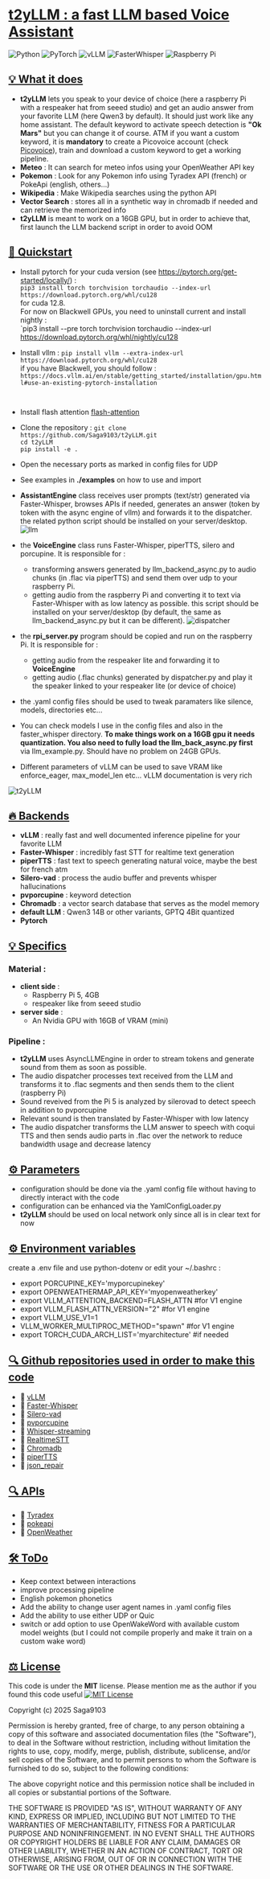 # <u>**t2yLLM : a fast LLM based Voice Assistant**</u>

![Python](https://img.shields.io/badge/Python-3.12-blue)
![PyTorch](https://img.shields.io/badge/PyTorch-EE4C2C?logo=pytorch&logoColor=white)
![vLLM](https://img.shields.io/badge/vLLM-Inference-green)
![FasterWhisper](https://img.shields.io/badge/FasterWhisper-STT-green)
![Raspberry Pi](https://img.shields.io/badge/RaspberryPi-5-green)

## <u>💡 What it does </u>

- **t2yLLM** lets you speak to your device of choice (here a raspberry Pi with a respeaker hat from seeed studio)
and get an audio answer from your favorite LLM (here Qwen3 by default).
It should just work like any home assistant.
The default keyword to activate speech detection is **"Ok Mars"**
but you can change it of course.
ATM if you want a custom keyword, it is **mandatory** to create a Picovoice account (check [Picovoice](https://picovoice.ai/)), train and download a custom keyword to get a working pipeline.
- **Meteo** : It can search for meteo infos using your OpenWeather API key
- **Pokemon** : Look for any Pokemon info using Tyradex API (french) or PokeApi (english, others...)
- **Wikipedia** : Make Wikipedia searches using the python API
- **Vector Search** : stores all in a synthetic way in chromadb if needed and can retrieve the memorized info
- **t2yLLM** is meant to work on a 16GB GPU, but in order to achieve that, first launch the LLM backend script in order to avoid OOM

## <u>🚀 Quickstart</u>

- Install pytorch for your cuda version (see https://pytorch.org/get-started/locally/) :<br>
  `pip3 install torch torchvision torchaudio --index-url https://download.pytorch.org/whl/cu128`<br>
  for cuda 12.8. <br>
  For now on Blackwell GPUs, you need to uninstall current and install nightly :<br>
  `pip3 install --pre torch torchvision torchaudio --index-url https://download.pytorch.org/whl/nightly/cu128
  
- Install vllm : `pip install vllm --extra-index-url https://download.pytorch.org/whl/cu128`<br>
  if you have Blackwell, you should follow : `https://docs.vllm.ai/en/stable/getting_started/installation/gpu.html#use-an-existing-pytorch-installation`<br>
  ```git clone https://github.com/vllm-project/vllm.git cd vllm python use_existing_torch.py pip install -r requirements/build.txt pip install --no-build-isolation -e .
  

- Install flash attention [flash-attention](https://github.com/Dao-AILab/flash-attention)

- Clone the repository :
  `git clone https://github.com/Saga9103/t2yLLM.git`<br>
  `cd t2yLLM`<br>
  `pip install -e .`

- Open the necessary ports as marked in config files for UDP

- See examples in **./examples** on how to use and import

- **AssistantEngine** class receives user prompts (text/str) generated via Faster-Whisper, browses APIs if needed, generates an answer
  (token by token with the async engine of vllm) and forwards it to the dispatcher.
  the related python script should be installed on your server/desktop.
 ![llm](https://github.com/user-attachments/assets/d15d89c2-ce67-4571-b4b5-cb123fb0be7b)


  
- the **VoiceEngine** class runs Faster-Whisper, piperTTS, silero and porcupine. It is responsible for :
  - transforming answers generated by llm_backend_async.py to audio chunks (in .flac via piperTTS) and send them over udp to your
  raspberry Pi.
  - getting audio from the raspberry Pi and converting it to text via Faster-Whisper with as low latency as possible.
  this script should be installed on your server/desktop (by default, the same as llm_backend_async.py but it can be different).
![dispatcher](https://github.com/user-attachments/assets/63539894-c2ec-486a-a2fd-2eab4d055220)

  
- the **rpi_server.py** program should be copied and run on the raspberry Pi. It is responsible for :
  - getting audio from the respeaker lite and forwarding it to **VoiceEngine**
  - getting audio (.flac chunks) generated by dispatcher.py and play it the speaker linked to your respeaker lite (or device of choice)
  
- the .yaml config files should be used to tweak paramaters like silence, models, directories etc...

- You can check models I use in the config files and also in the faster_whisper directory. **To make things work on a 16GB gpu 
it needs quantization. You also need to fully load the llm_back_async.py first** via llm_example.py. Should have no problem on 24GB GPUs.

- Different parameters of vLLM can be used to save VRAM like enforce_eager, max_model_len etc... vLLM documentation is very rich

![t2yLLM](https://github.com/user-attachments/assets/21c1988d-dd92-48d8-8632-fe34aa4b4188)



## <u>🔥 Backends</u>

- **vLLM** : really fast and well documented inference pipeline for your favorite LLM
- **Faster-Whisper** : incredibly fast STT for realtime text generation
- **piperTTS** : fast text to speech generating natural voice, maybe the best for french atm
- **Silero-vad** : process the audio buffer and prevents whisper hallucinations
- **pvporcupine** : keyword detection
- **Chromadb** : a vector search database that serves as the model memory
- **default LLM** : Qwen3 14B or other variants, GPTQ 4Bit quantized
- **Pytorch**

## <u>💡 Specifics</u>

###  Material :
  - **client side** :
    - Raspberry Pi 5, 4GB
    - respeaker like from seeed studio
  - **server side** :
    - An Nvidia GPU with 16GB of VRAM (mini)

###  Pipeline :
  - **t2yLLM** uses AsyncLLMEngine in order to stream tokens and generate sound from them as soon as possible.
  - The audio dispatcher processes text received from the LLM and transforms it to .flac segments and then
    sends them to the client (raspberry Pi)
  - Sound reveived from the Pi 5 is analyzed by silerovad to detect speech in addition to pvporcupine
  - Relevant sound is then translated by Faster-Whisper with low latency
  - The audio dispatcher transforms the LLM answer to speech with coqui TTS and then sends audio parts in .flac
    over the network to reduce bandwidth usage and decrease latency

## <u>⚙️ Parameters</u>

- configuration should be done via the .yaml config file without having to directly interact with the code
- configuration can be enhanced via the YamlConfigLoader.py
- **t2yLLM** should be used on local network only since all is in clear text for now

## <u>⚙️ Environment variables</u>

create a .env file and use python-dotenv or edit your ~/.bashrc :

- export PORCUPINE_KEY='myporcupinekey'
- export OPENWEATHERMAP_API_KEY='myopenweatherkey'
- export VLLM_ATTENTION_BACKEND=FLASH_ATTN #for V1 engine
- export VLLM_FLASH_ATTN_VERSION="2"       #for V1 engine
- export VLLM_USE_V1=1
- VLLM_WORKER_MULTIPROC_METHOD="spawn" #for V1 engine
- export TORCH_CUDA_ARCH_LIST='myarchitecture' #if needed


## <u>🔍 Github repositories used in order to make this code</u>

- 🔗 [vLLM](https://github.com/vllm-project/vllm)
- 🔗 [Faster-Whisper](https://github.com/SYSTRAN/faster-whisper)
- 🔗 [Silero-vad](https://github.com/snakers4/silero-vad)
- 🔗 [pvporcupine](https://github.com/Picovoice/porcupine)
- 🔗 [Whisper-streaming](https://github.com/ufal/whisper_streaming)
- 🔗 [RealtimeSTT](https://github.com/KoljaB/RealtimeSTT)
- 🔗 [Chromadb](https://github.com/chroma-core/chroma)
- 🔗 [piperTTS](https://github.com/rhasspy/piper)
- 🔗 [json_repair](https://github.com/mangiucugna/json_repair)

## <u>🔍 APIs</u>

- 🔗 [Tyradex](https://tyradex.vercel.app/)
- 🔗 [pokeapi](https://github.com/PokeAPI/pokeapi)
- 🔗 [OpenWeather](https://openweathermap.org/)

## <u>🛠️ ToDo</u>

- Keep context between interactions
- improve processing pipeline
- English pokemon phonetics
- Add the ability to change user agent names in .yaml config files
- Add the ability to use either UDP or Quic 
- switch or add option to use OpenWakeWord with available custom model weights (but I could not compile properly and make it train on a custom wake word)

## <u>⚖️ License</u>

This code is under the **MIT** license. Please mention me as the author if you found this code useful
  [![MIT License](https://img.shields.io/badge/license-MIT-green)](https://opensource.org/licenses/MIT)

Copyright (c) 2025 Saga9103

Permission is hereby granted, free of charge, to any person obtaining a copy
of this software and associated documentation files (the "Software"), to deal
in the Software without restriction, including without limitation the rights
to use, copy, modify, merge, publish, distribute, sublicense, and/or sell
copies of the Software, and to permit persons to whom the Software is
furnished to do so, subject to the following conditions:

The above copyright notice and this permission notice shall be included in all
copies or substantial portions of the Software.

THE SOFTWARE IS PROVIDED "AS IS", WITHOUT WARRANTY OF ANY KIND, EXPRESS OR
IMPLIED, INCLUDING BUT NOT LIMITED TO THE WARRANTIES OF MERCHANTABILITY,
FITNESS FOR A PARTICULAR PURPOSE AND NONINFRINGEMENT. IN NO EVENT SHALL THE
AUTHORS OR COPYRIGHT HOLDERS BE LIABLE FOR ANY CLAIM, DAMAGES OR OTHER
LIABILITY, WHETHER IN AN ACTION OF CONTRACT, TORT OR OTHERWISE, ARISING FROM,
OUT OF OR IN CONNECTION WITH THE SOFTWARE OR THE USE OR OTHER DEALINGS IN THE
SOFTWARE.

